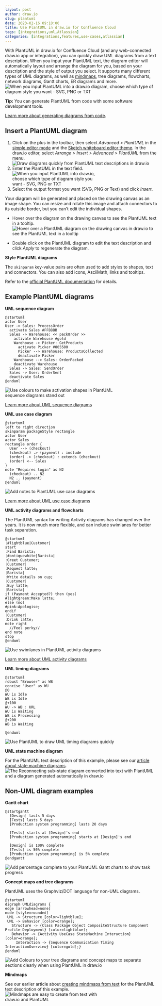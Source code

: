```yaml
---
layout: post
author: draw.io
slug: plantuml
date: 2023-02-16 09:10:00
title: Use PlantUML in draw.io for Confluence Cloud
tags: [integrations,uml,Atlassian]
categories: [integrations,features,use-cases,atlassian]
---
```


With PlantUML in draw.io for Confluence Cloud (and any web-connected draw.io app or integration), you can quickly draw UML diagrams from a text description. When you input your PlantUML text, the diagram editor will automatically layout and arrange the diagram for you, based on your description and the style of output you select. It supports many different types of UML diagrams, as well as [mindmaps](/blog/mindmaps-from-text.html), tree diagrams, flowcharts, network diagrams, Gantt charts, ER diagrams and more.
<br /><img src="/assets/img/blog/plantuml-diagram-styles.png" style="width=100%;max-width:500px;height:auto;" alt="When you input PlantUML into a draw.io diagram, choose which type of diagram style you want - SVG, PNG or TXT">

**Tip:** You can generate PlantUML from code with some software development tools. 

[Learn more about generating diagrams from code](blog/diagrams-from-code.html).

## Insert a PlantUML diagram

1. Click on the plus in the toolbar, then select _Advanced > PlantUML_ in the [simple editor mode](/blog/simple-mode-diagrams) and the [Sketch whiteboard editor theme](/blog/sketch-online-whiteboard.html). In the draw.io editor, select _Arrange > Insert > Advanced > PlantUML_ from the menu.
<br /><img src="/assets/img/blog/plantuml-insert-simple-mode.png" style="width=100%;max-width:500px;height:auto;" alt="Draw diagrams quickly from PlantUML text descriptions in draw.io">
1. Enter the PlantUML in the text field.
<br /><img src="/assets/img/blog/insert-plantuml.png" style="width=100%;max-width:300px;height:auto;" alt="When you input PlantUML into draw.io, choose which type of diagram style you want - SVG, PNG or TXT">
1. Select the output format you want (SVG, PNG or Text) and click _Insert_.

Your diagram will be generated and placed on the drawing canvas as an image shape. You can resize and rotate this image and attach connectors to its outside border, but you can't edit the individual shapes.  

* Hover over the diagram on the drawing canvas to see the PlantUML text in a tooltip.
<br /><img src="/assets/img/blog/plantuml-hover.png" style="width=100%;max-width:500px;height:auto;" alt="Hover over a PlantUML diagram on the drawing canvas in draw.io to see the PlantUML text in a tooltip">

* Double click on the PlantUML diagram to edit the text description and click _Apply_ to regenerate the diagram.


**Style PlantUML diagrams**

The ``skinparam`` key-value pairs are often used to add styles to shapes, text and connectors.  You can also add icons, AsciiMath, links and tooltips. 

Refer to the [official PlantUML documentation](https://plantuml.com) for details. 

## Example PlantUML diagrams

**UML sequence diagram**
```
@startuml
actor User
User -> Sales: ProcessOrder
  activate Sales #FFBBBB
  Sales -> Warehouse: << packOrder >>
    activate Warehouse #gold
    Warehouse -> Picker: GetProducts
      activate Picker #005500
      Picker --> Warehouse: ProductsCollected
      deactivate Picker
    Warehouse --> Sales: OrderPacked
    deactivate Warehouse
  Sales -> Sales: SendOrder
  Sales -> User: OrderSent
  deactivate Sales
@enduml
```
<img src="/assets/img/blog/plantuml-sequence.png" style="width=100%;max-width:400px;height:auto;" alt="Use colours to make activation shapes in PlantUML sequence diagrams stand out">

[Learn more about UML sequence diagrams](/blog/sequence-diagrams.html)

**UML use case diagram**
```
@startuml
left to right direction
skinparam packageStyle rectangle
actor User
actor Sales
rectangle order {
  User --> (checkout)
  (checkout) .> (payment) : include
  (order) .> (checkout) : extends (checkout)
  (order) <-- Sales
}
note "Requires login" as N2
  (checkout) .. N2
  N2 .. (payment)
@enduml
```
<img src="/assets/img/blog/plantuml-use-case.png" style="width=100%;max-width:400px;height:auto;" alt="Add notes to PlantUML use case diagrams">

[Learn more about UML use case diagrams](/blog/uml-use-case-diagrams.html)

**UML activity diagrams and flowcharts**

The PlantUML syntax for writing Activity diagrams has changed over the years. It is now much more flexible, and can include swimlanes for better task separation.
```
@startuml
|#lightblue|Customer|
start
:Find Barista;
|#antiquewhite|Barista|
:Greet Customer;
|Customer|
:Request latte;
|Barista|
:Write details on cup;
|Customer|
:Buy latte;
|Barista|
if (Payment Accepted?) then (yes)
#lightgreen:Make latte;
else (no)
#pink:Apologise;
endif
|Customer|
:Drink latte;
note right
  //Feel perky//
end note
stop
@enduml
```
<img src="/assets/img/blog/plantuml-activity.png" style="width=100%;max-width:400px;height:auto;" alt="Use swimlanes in PlantUML activity diagrams">

[Learn more about UML activity diagrams](/blog/uml-activity-diagrams.html)

**UML timing diagrams**

```
@startuml
robust "Browser" as WB
concise "User" as WU
@0
WU is Idle
WB is Idle
@+100
WU -> WB : URL
WU is Waiting
WB is Processing
@+200
WB is Waiting

@enduml
```
<img src="/assets/img/blog/plantuml-timing.png" style="width=100%;max-width:400px;height:auto;" alt="Use PlantUML to draw UML timing diagrams quickly">

**UML state machine diagram**

For the PlantUML text description of this example, please see our [article about state machine diagrams](blog/uml-state-diagrams.html).
<br /><img src="/assets/img/blog/uml-state-diagram-plantuml.png" style="width=100%;max-width:600px;height:auto;" alt="The Reconnecting sub-state diagram converted into text with PlantUML and a diagram generated automatically in draw.io">


## Non-UML diagram examples

**Gantt chart**
```
@startgantt
  [Design] lasts 5 days
  [Tests] lasts 5 days
  [Production system programming] lasts 20 days
  
  [Tests] starts at [Design]'s end
  [Production system programming] starts at [Design]'s end

  [Design] is 100% complete
  [Tests] is 50% complete
  [Production system programming] is 5% complete
@endgantt
```
<img src="/assets/img/blog/plantuml-gantt.png" style="width=100%;max-width:500px;height:auto;" alt="Add percentage complete to your PlantUML Gantt charts to show task progress">

**Concept maps and tree diagrams**

PlantUML uses the Graphviz/DOT language for non-UML diagrams. 
```
@startuml
digraph UMLdiagrams {
edge [arrowhead=none]
node [style=rounded]
 UML -> Structure [color=lightblue];
 UML -> Behavior [color=orange];
   Structure -> {Class Package Object CompositeStructure Component Profile Deployment} [color=lightblue];
   Behavior -> {Activity UseCase StateMachine Interaction} [color=orange];
     Interaction -> {Sequence Communication Timing InteractionOverview} [color=gold];}
@enduml
```
<img src="/assets/img/blog/plantuml-concept-map.png" style="width=100%;max-width:600px;height:auto;" alt="Add Colours to your tree diagrams and concept maps to separate sections clearly when using PlantUML in draw.io">

**Mindmaps**

See our earlier article about [creating mindmaps from text](/blog/plantuml-mindmaps-from-text.html) for the PlantUML text description of this example.
<br /><img src="/assets/img/blog/mindmap-plantuml-example2.png" style="width=100%;max-width:350px;height:auto;" alt="Mindmaps are easy to create from text with draw.io and PlantUML">